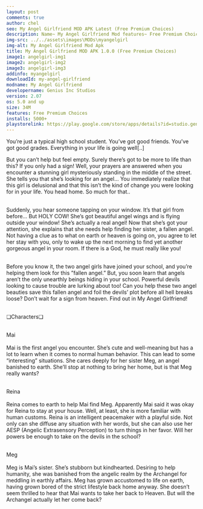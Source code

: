 ```yaml
---
layout: post
comments: true
author: chel
seo: My Angel Girlfriend MOD APK Latest (Free Premium Choices)
description: Name~ My Angel Girlfriend Mod features~ Free Premium Choices Version~ 2.0.7 Root~ No Install Steps~ Follow the steps below to Download games from ChelOverboard
img-src: ../../assets\images\MODs\myangelgirl
img-alt: My Angel Girlfriend Mod Apk
title: My Angel Girlfriend MOD APK 1.0.0 (Free Premium Choices)
image1: angelgirl-img1
image2: angelgirl-img2
image3: angelgirl-img3
addinfo: myangelgirl
downloadId: my-angel-girlfriend
modname: My Angel Girlfriend
developername: Genius Inc Studios
version: 2.07
os: 5.0 and up
size: 34M
features: Free Premium Choices
installs: 5000+
playstorelink: https://play.google.com/store/apps/details?id=studio.genius.angelgirl
---
```

<p>You’re just a typical high school student. You’ve got good friends. You’ve got good grades. Everything in your life is going well[..]

But you can’t help but feel empty. Surely there’s got to be more to life than this? If you only had a sign! Well, your prayers are answered when you encounter a stunning girl mysteriously standing in the middle of the street. She tells you that she’s looking for an angel… You immediately realize that this girl is delusional and that this isn’t the kind of change you were looking for in your life. You head home. So much for that..<br><br>

Suddenly, you hear someone tapping on your window. It’s that girl from before… But HOLY COW! She’s got beautiful angel wings and is flying outside your window! She’s actually a real angel! Now that she’s got your attention, she explains that she needs help finding her sister, a fallen angel. Not having a clue as to what on earth or heaven is going on, you agree to let her stay with you, only to wake up the next morning to find yet another gorgeous angel in your room. If there is a God, he must really like you!<br><br>

Before you know it, the two angel girls have joined your school, and you’re helping them look for this ”fallen angel.” But, you soon learn that angels aren’t the only unearthly beings hiding in your school. Powerful devils looking to cause trouble are lurking about too! Can you help these two angel beauties save this fallen angel and foil the devils’ plot before all hell breaks loose? Don’t wait for a sign from heaven. Find out in My Angel Girlfriend!<br><br>

❏Characters❏<br><br>

Mai<br><br>
Mai is the first angel you encounter. She’s cute and well-meaning but has a lot to learn when it comes to normal human behavior. This can lead to some “interesting” situations. She cares deeply for her sister Meg, an angel banished to earth. She’ll stop at nothing to bring her home, but is that Meg really wants?<br><br>

Reina<br><br>
Reina comes to earth to help Mai find Meg. Apparently Mai said it was okay for Reina to stay at your house. Well, at least, she is more familiar with human customs. Reina is an intelligent peacemaker with a playful side. Not only can she diffuse any situation with her words, but she can also use her AESP (Angelic Extrasensory Perception) to turn things in her favor. Will her powers be enough to take on the devils in the school?<br><br>

Meg<br><br>
Meg is Mai’s sister. She’s stubborn but kindhearted. Desiring to help humanity, she was banished from the angelic realm by the Archangel for meddling in earthly affairs. Meg has grown accustomed to life on earth, having grown bored of the strict lifestyle back home anyway. She doesn’t seem thrilled to hear that Mai wants to take her back to Heaven. But will the Archangel actually let her come back?</p>